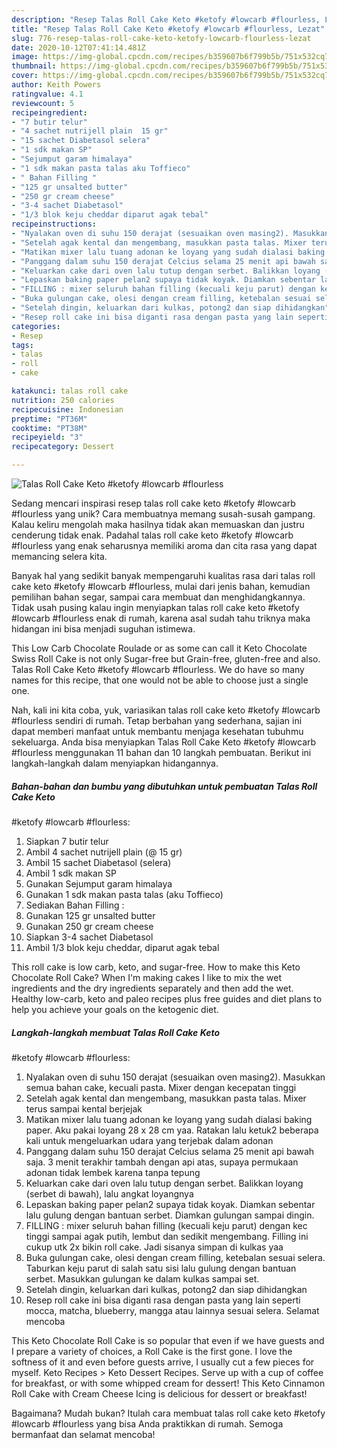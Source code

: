 ```yaml
---
description: "Resep Talas Roll Cake Keto #ketofy #lowcarb #flourless, Lezat"
title: "Resep Talas Roll Cake Keto #ketofy #lowcarb #flourless, Lezat"
slug: 776-resep-talas-roll-cake-keto-ketofy-lowcarb-flourless-lezat
date: 2020-10-12T07:41:14.481Z
image: https://img-global.cpcdn.com/recipes/b359607b6f799b5b/751x532cq70/talas-roll-cake-keto-ketofy-lowcarb-flourless-foto-resep-utama.jpg
thumbnail: https://img-global.cpcdn.com/recipes/b359607b6f799b5b/751x532cq70/talas-roll-cake-keto-ketofy-lowcarb-flourless-foto-resep-utama.jpg
cover: https://img-global.cpcdn.com/recipes/b359607b6f799b5b/751x532cq70/talas-roll-cake-keto-ketofy-lowcarb-flourless-foto-resep-utama.jpg
author: Keith Powers
ratingvalue: 4.1
reviewcount: 5
recipeingredient:
- "7 butir telur"
- "4 sachet nutrijell plain  15 gr"
- "15 sachet Diabetasol selera"
- "1 sdk makan SP"
- "Sejumput garam himalaya"
- "1 sdk makan pasta talas aku Toffieco"
- " Bahan Filling "
- "125 gr unsalted butter"
- "250 gr cream cheese"
- "3-4 sachet Diabetasol"
- "1/3 blok keju cheddar diparut agak tebal"
recipeinstructions:
- "Nyalakan oven di suhu 150 derajat (sesuaikan oven masing2). Masukkan semua bahan cake, kecuali pasta. Mixer dengan kecepatan tinggi"
- "Setelah agak kental dan mengembang, masukkan pasta talas. Mixer terus sampai kental berjejak"
- "Matikan mixer lalu tuang adonan ke loyang yang sudah dialasi baking paper. Aku pakai loyang 28 x 28 cm yaa. Ratakan lalu ketuk2 beberapa kali untuk mengeluarkan udara yang terjebak dalam adonan"
- "Panggang dalam suhu 150 derajat Celcius selama 25 menit api bawah saja. 3 menit terakhir tambah dengan api atas, supaya permukaan adonan tidak lembek karena tanpa tepung"
- "Keluarkan cake dari oven lalu tutup dengan serbet. Balikkan loyang (serbet di bawah), lalu angkat loyangnya"
- "Lepaskan baking paper pelan2 supaya tidak koyak. Diamkan sebentar lalu gulung dengan bantuan serbet. Diamkan gulungan sampai dingin."
- "FILLING : mixer seluruh bahan filling (kecuali keju parut) dengan kec tinggi sampai agak putih, lembut dan sedikit mengembang. Filling ini cukup utk 2x bikin roll cake. Jadi sisanya simpan di kulkas yaa"
- "Buka gulungan cake, olesi dengan cream filling, ketebalan sesuai selera. Taburkan keju parut di salah satu sisi lalu gulung dengan bantuan serbet. Masukkan gulungan ke dalam kulkas sampai set."
- "Setelah dingin, keluarkan dari kulkas, potong2 dan siap dihidangkan"
- "Resep roll cake ini bisa diganti rasa dengan pasta yang lain seperti mocca, matcha, blueberry, mangga atau lainnya sesuai selera. Selamat mencoba"
categories:
- Resep
tags:
- talas
- roll
- cake

katakunci: talas roll cake 
nutrition: 250 calories
recipecuisine: Indonesian
preptime: "PT36M"
cooktime: "PT38M"
recipeyield: "3"
recipecategory: Dessert

---
```



![Talas Roll Cake Keto
#ketofy
#lowcarb
#flourless](https://img-global.cpcdn.com/recipes/b359607b6f799b5b/751x532cq70/talas-roll-cake-keto-ketofy-lowcarb-flourless-foto-resep-utama.jpg)

Sedang mencari inspirasi resep talas roll cake keto
#ketofy
#lowcarb
#flourless yang unik? Cara membuatnya memang susah-susah gampang. Kalau keliru mengolah maka hasilnya tidak akan memuaskan dan justru cenderung tidak enak. Padahal talas roll cake keto
#ketofy
#lowcarb
#flourless yang enak seharusnya memiliki aroma dan cita rasa yang dapat memancing selera kita.

Banyak hal yang sedikit banyak mempengaruhi kualitas rasa dari talas roll cake keto
#ketofy
#lowcarb
#flourless, mulai dari jenis bahan, kemudian pemilihan bahan segar, sampai cara membuat dan menghidangkannya. Tidak usah pusing kalau ingin menyiapkan talas roll cake keto
#ketofy
#lowcarb
#flourless enak di rumah, karena asal sudah tahu triknya maka hidangan ini bisa menjadi suguhan istimewa.

This Low Carb Chocolate Roulade or as some can call it Keto Chocolate Swiss Roll Cake is not only Sugar-free but Grain-free, gluten-free and also. Talas Roll Cake Keto #ketofy #lowcarb #flourless. We do have so many names for this recipe, that one would not be able to choose just a single one.


Nah, kali ini kita coba, yuk, variasikan talas roll cake keto
#ketofy
#lowcarb
#flourless sendiri di rumah. Tetap berbahan yang sederhana, sajian ini dapat memberi manfaat untuk membantu menjaga kesehatan tubuhmu sekeluarga. Anda bisa menyiapkan Talas Roll Cake Keto
#ketofy
#lowcarb
#flourless menggunakan 11 bahan dan 10 langkah pembuatan. Berikut ini langkah-langkah dalam menyiapkan hidangannya.

<!--inarticleads1-->

##### Bahan-bahan dan bumbu yang dibutuhkan untuk pembuatan Talas Roll Cake Keto
#ketofy
#lowcarb
#flourless:

1. Siapkan 7 butir telur
1. Ambil 4 sachet nutrijell plain (@ 15 gr)
1. Ambil 15 sachet Diabetasol (selera)
1. Ambil 1 sdk makan SP
1. Gunakan Sejumput garam himalaya
1. Gunakan 1 sdk makan pasta talas (aku Toffieco)
1. Sediakan  Bahan Filling :
1. Gunakan 125 gr unsalted butter
1. Gunakan 250 gr cream cheese
1. Siapkan 3-4 sachet Diabetasol
1. Ambil 1/3 blok keju cheddar, diparut agak tebal


This roll cake is low carb, keto, and sugar-free. How to make this Keto Chocolate Roll Cake? When I&#39;m making cakes I like to mix the wet ingredients and the dry ingredients separately and then add the wet. Healthy low-carb, keto and paleo recipes plus free guides and diet plans to help you achieve your goals on the ketogenic diet. 

<!--inarticleads2-->

##### Langkah-langkah membuat Talas Roll Cake Keto
#ketofy
#lowcarb
#flourless:

1. Nyalakan oven di suhu 150 derajat (sesuaikan oven masing2). Masukkan semua bahan cake, kecuali pasta. Mixer dengan kecepatan tinggi
1. Setelah agak kental dan mengembang, masukkan pasta talas. Mixer terus sampai kental berjejak
1. Matikan mixer lalu tuang adonan ke loyang yang sudah dialasi baking paper. Aku pakai loyang 28 x 28 cm yaa. Ratakan lalu ketuk2 beberapa kali untuk mengeluarkan udara yang terjebak dalam adonan
1. Panggang dalam suhu 150 derajat Celcius selama 25 menit api bawah saja. 3 menit terakhir tambah dengan api atas, supaya permukaan adonan tidak lembek karena tanpa tepung
1. Keluarkan cake dari oven lalu tutup dengan serbet. Balikkan loyang (serbet di bawah), lalu angkat loyangnya
1. Lepaskan baking paper pelan2 supaya tidak koyak. Diamkan sebentar lalu gulung dengan bantuan serbet. Diamkan gulungan sampai dingin.
1. FILLING : mixer seluruh bahan filling (kecuali keju parut) dengan kec tinggi sampai agak putih, lembut dan sedikit mengembang. Filling ini cukup utk 2x bikin roll cake. Jadi sisanya simpan di kulkas yaa
1. Buka gulungan cake, olesi dengan cream filling, ketebalan sesuai selera. Taburkan keju parut di salah satu sisi lalu gulung dengan bantuan serbet. Masukkan gulungan ke dalam kulkas sampai set.
1. Setelah dingin, keluarkan dari kulkas, potong2 dan siap dihidangkan
1. Resep roll cake ini bisa diganti rasa dengan pasta yang lain seperti mocca, matcha, blueberry, mangga atau lainnya sesuai selera. Selamat mencoba


This Keto Chocolate Roll Cake is so popular that even if we have guests and I prepare a variety of choices, a Roll Cake is the first gone. I love the softness of it and even before guests arrive, I usually cut a few pieces for myself. Keto Recipes &gt; Keto Dessert Recipes. Serve up with a cup of coffee for breakfast, or with some whipped cream for dessert! This Keto Cinnamon Roll Cake with Cream Cheese Icing is delicious for dessert or breakfast! 

Bagaimana? Mudah bukan? Itulah cara membuat talas roll cake keto
#ketofy
#lowcarb
#flourless yang bisa Anda praktikkan di rumah. Semoga bermanfaat dan selamat mencoba!
